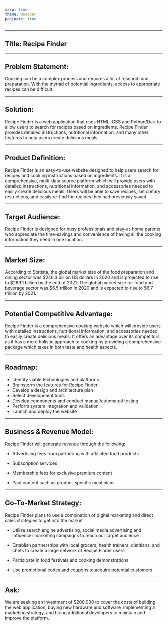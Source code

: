 ```yaml
---
marp: true
theme: uncover
paginate: true
---
```

---
## Title: Recipe Finder


---
## Problem Statement: 

Cooking can be a complex process and requires a lot of research and preparation. With the myriad of potential ingredients, access to appropriate recipes can be difficult.

---
## Solution: 

Recipe Finder is a web application that uses HTML, CSS and Python/Dart to allow users to search for recipes based on ingredients. Recipe Finder provides detailed instructions, nutritional information, and many other features to help users create delicious meals.

---
## Product Definition:

Recipe Finder is an easy-to-use website designed to help users search for recipes and cooking instructions based on ingredients. It is a comprehensive, multi-data source platform which will provide users with detailed instructions, nutritional information, and accessories needed to easily create delicious meals. Users will be able to save recipes, set dietary restrictions, and easily re-find the recipes they had previously saved. 

---
## Target Audience: 

Recipe Finder is designed for busy professionals and stay-at-home parents who appreciate the time-savings and convenience of having all the cooking information they need in one location. 

---
## Market Size: 

According to Statista, the global market size of the food preparation and dining sector was $246.3 billion US dollars in 2020 and is projected to rise to $269.1 billion by the end of 2021. The global market size for food and beverage sector was $6.5 trillion in 2020 and is expected to rise to $6.7 trillion by 2021.  

---
## Potential Competitive Advantage: 

Recipe Finder is a comprehensive cooking website which will provide users with detailed instructions, nutritional information, and accessories needed to easily create delicious meals. It offers an advantage over its competitors as it has a more holistic approach to cooking by providing a comprehensive package which takes in both taste and health aspects. 

---
## Roadmap: 

- Identify viable technologies and platforms 
- Brainstorm the features for Recipe Finder
- Develop a design and architecture plan 
- Select development tools 
- Develop components and conduct manual/automated testing 
- Perform system integration and validation 
- Launch and deploy the website 

---
## Business & Revenue Model: 

Recipe Finder will generate revenue through the following: 

- Advertising fees from partnering with affiliated food products 

- Subscription services 

- Membership fees for exclusive premium content 

- Paid content such as product-specific meal plans 

---
## Go-To-Market Strategy:

Recipe Finder plans to use a combination of digital marketing and direct sales strategies to get into the market. 

- Utilize search engine advertising, social media advertising and influencer marketing campaigns to reach our target audience

- Establish partnerships with local grocers, health trainers, dietitians, and chefs to create a large network of Recipe Finder users

- Participate in food festivals and cooking demonstrations 

- Use promotional codes and coupons to acquire potential customers 

---
## Ask: 

We are seeking an investment of $200,000 to cover the costs of building the web application, buying new hardware and software, implementing a marketing strategy, and hiring additional developers to maintain and improve the platform.
  
